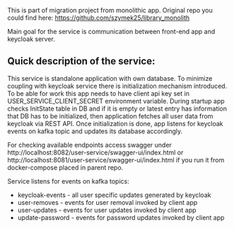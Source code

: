 This is part of migration project from monolithic app. Original repo you could find here:
https://github.com/szymek25/library_monolith

Main goal for the service is communication between front-end app and keycloak server.

## Quick description of the service:
This service is standalone application with own database. To minimize coupling with keycloak service there  is initialization mechanism introduced. 
To be able for work this app needs to have client api key set in USER_SERVICE_CLIENT_SECRET environment variable. During startup app checks InitState table in DB and if it is empty or latest entry has information that DB has to be initialized, then application fetches all user data from keycloak via REST API.
Once initialization is done, app listens for keycloak events on kafka topic and updates its database accordingly.

For checking available endpoints access swagger under http://localhost:8082/user-service/swagger-ui/index.html or http://localhost:8081/user-service/swagger-ui/index.html if you run it from docker-compose placed in parent repo.

Service listens for events on kafka topics: 
- keycloak-events - all user specific updates generated by keycloak
- user-removes - events for user removal invoked by client app
- user-updates - events for user updates invoked by client app
- update-password - events for password updates invoked by client app
